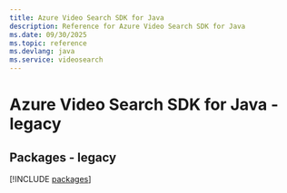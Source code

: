 ```yaml
---
title: Azure Video Search SDK for Java
description: Reference for Azure Video Search SDK for Java
ms.date: 09/30/2025
ms.topic: reference
ms.devlang: java
ms.service: videosearch
---
```

# Azure Video Search SDK for Java - legacy
## Packages - legacy
[!INCLUDE [packages](video-search-index.md)]